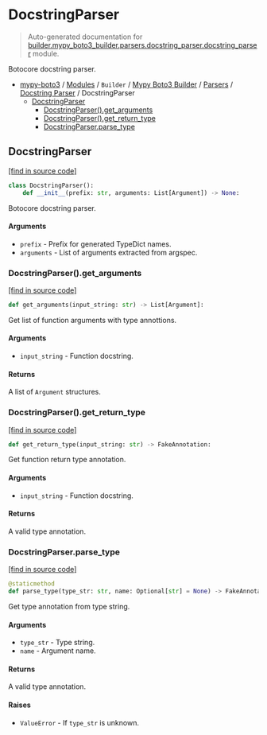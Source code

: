 # DocstringParser

> Auto-generated documentation for [builder.mypy_boto3_builder.parsers.docstring_parser.docstring_parser](https://github.com/vemel/mypy_boto3/blob/master/builder/mypy_boto3_builder/parsers/docstring_parser/docstring_parser.py) module.

Botocore docstring parser.

- [mypy-boto3](../../../../README.md#mypy_boto3) / [Modules](../../../../MODULES.md#mypy-boto3-modules) / `Builder` / [Mypy Boto3 Builder](../../index.md#mypy-boto3-builder) / [Parsers](../index.md#parsers) / [Docstring Parser](index.md#docstring-parser) / DocstringParser
    - [DocstringParser](#docstringparser)
        - [DocstringParser().get_arguments](#docstringparserget_arguments)
        - [DocstringParser().get_return_type](#docstringparserget_return_type)
        - [DocstringParser.parse_type](#docstringparserparse_type)

## DocstringParser

[[find in source code]](https://github.com/vemel/mypy_boto3/blob/master/builder/mypy_boto3_builder/parsers/docstring_parser/docstring_parser.py#L28)

```python
class DocstringParser():
    def __init__(prefix: str, arguments: List[Argument]) -> None:
```

Botocore docstring parser.

#### Arguments

- `prefix` - Prefix for generated TypeDict names.
- `arguments` - List of arguments extracted from argspec.

### DocstringParser().get_arguments

[[find in source code]](https://github.com/vemel/mypy_boto3/blob/master/builder/mypy_boto3_builder/parsers/docstring_parser/docstring_parser.py#L182)

```python
def get_arguments(input_string: str) -> List[Argument]:
```

Get list of function arguments with type annottions.

#### Arguments

- `input_string` - Function docstring.

#### Returns

A list of `Argument` structures.

### DocstringParser().get_return_type

[[find in source code]](https://github.com/vemel/mypy_boto3/blob/master/builder/mypy_boto3_builder/parsers/docstring_parser/docstring_parser.py#L295)

```python
def get_return_type(input_string: str) -> FakeAnnotation:
```

Get function return type annotation.

#### Arguments

- `input_string` - Function docstring.

#### Returns

A valid type annotation.

### DocstringParser.parse_type

[[find in source code]](https://github.com/vemel/mypy_boto3/blob/master/builder/mypy_boto3_builder/parsers/docstring_parser/docstring_parser.py#L330)

```python
@staticmethod
def parse_type(type_str: str, name: Optional[str] = None) -> FakeAnnotation:
```

Get type annotation from type string.

#### Arguments

- `type_str` - Type string.
- `name` - Argument name.

#### Returns

A valid type annotation.

#### Raises

- `ValueError` - If `type_str` is unknown.
